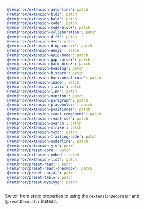 ```yaml
---
'@remirror/extension-auto-link': patch
'@remirror/extension-bidi': patch
'@remirror/extension-bold': patch
'@remirror/extension-code': patch
'@remirror/extension-code-block': patch
'@remirror/extension-collaboration': patch
'@remirror/extension-diff': patch
'@remirror/extension-doc': patch
'@remirror/extension-drop-cursor': patch
'@remirror/extension-emoji': patch
'@remirror/extension-epic-mode': patch
'@remirror/extension-gap-cursor': patch
'@remirror/extension-hard-break': patch
'@remirror/extension-heading': patch
'@remirror/extension-history': patch
'@remirror/extension-horizontal-rule': patch
'@remirror/extension-image': patch
'@remirror/extension-italic': patch
'@remirror/extension-link': patch
'@remirror/extension-mention': patch
'@remirror/extension-paragraph': patch
'@remirror/extension-placeholder': patch
'@remirror/extension-positioner': patch
'@remirror/extension-react-component': patch
'@remirror/extension-react-ssr': patch
'@remirror/extension-search': patch
'@remirror/extension-strike': patch
'@remirror/extension-text': patch
'@remirror/extension-trailing-node': patch
'@remirror/extension-underline': patch
'@remirror/extension-yjs': patch
'@remirror/preset-core': patch
'@remirror/extension-embed': patch
'@remirror/extension-list': patch
'@remirror/preset-react': patch
'@remirror/preset-react-checkbox': patch
'@remirror/preset-social': patch
'@remirror/preset-table': patch
'@remirror/preset-wysiwyg': patch
---
```


Switch from static properties to using the `@extensionDecorator` and `@presetDecorator` instead.
